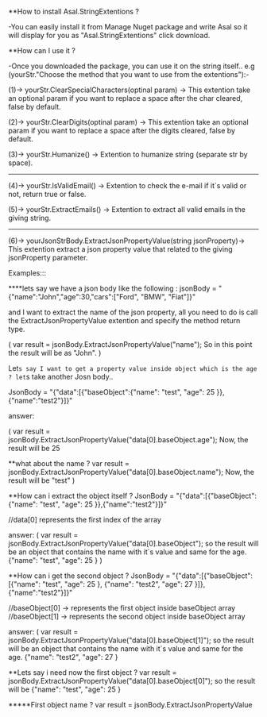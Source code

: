 **How to install Asal.StringExtentions ?

-You can easily install it from Manage Nuget package and write Asal so it will display for you as "Asal.StringExtentions" click download.

**How can I use it ?

-Once you downloaded the package, you can use it on the string itself..
e.g (yourStr."Choose the method that you want to use from the extentions"):-

(1)-> yourStr.ClearSpecialCharacters(optinal param) -> This extention take an optional param if you want to replace a space after the char cleared, false by default.

(2)-> yourStr.ClearDigits(optinal param) -> This extention take an optional param if you want to replace a space after the digits cleared, false by default.

(3)-> yourStr.Humanize() -> Extention to humanize string (separate str by space).
************************************************************************************************************************
(4)-> yourStr.IsValidEmail() -> Extention to check the e-mail if it`s valid or not, return true or false.

(5)-> yourStr.ExtractEmails() -> Extention to extract all valid emails in the giving string.
************************************************************************************************************************
(6)-> yourJsonStrBody.ExtractJsonPropertyValue<T>(string jsonProperty)-> This extention extract a json property value that related to the giving jsonProperty parameter.

Examples:::

****lets say we have a json body like the following :
jsonBody = "{\"name\":\"John\",\"age\":30,\"cars\":[\"Ford\", \"BMW\", \"Fiat\"]}"

and I want to extract the name of the json property, all you need to do is call the ExtractJsonPropertyValue extention and specify the method return type.

(
var result = jsonBody.ExtractJsonPropertyValue<string>("name");
So in this point the result will be as "John".
)

Let`s say I want to get a property value inside object which is the age ?
let`s take another Josn body..

JsonBody = "{\"data\":[{\"baseObject\":{\"name\": \"test\", \"age\": 25 }},{\"name\":\"test2\"}]}"

answer: 

(
var result = jsonBody.ExtractJsonPropertyValue<int>("data[0].baseObject.age");
Now, the result will be 25

**what about the name ? 
var result = jsonBody.ExtractJsonPropertyValue<string>("data[0].baseObject.name");
Now, the result will be "test"
)

**How can i extract the object itself ?
JsonBody = "{\"data\":[{\"baseObject\":{\"name\": \"test\", \"age\": 25 }},{\"name\":\"test2\"}]}"

//data[0] represents the first index of the array

answer:
(
var result = jsonBody.ExtractJsonPropertyValue<object>("data[0].baseObject");
so the result will be an object that contains the name with it`s value and same for the age.
{\"name\": \"test\", \"age\": 25 }
)

**How can i get the second object ?
JsonBody = "{\"data\":[{\"baseObject\":[{\"name\": \"test\", \"age\": 25 }, {\"name\": \"test2\", \"age\": 27 }]},{\"name\":\"test2\"}]}"

//baseObject[0] -> represents the first object inside baseObject array
//baseObject[1] -> represents the second object inside baseObject array

answer:
(
var result = jsonBody.ExtractJsonPropertyValue<object>("data[0].baseObject[1]"); 
so the result will be an object that contains the name with it`s value and same for the age.
{\"name\": \"test2\", \"age\": 27 }

**Lets say i need now the first object ? 
var result = jsonBody.ExtractJsonPropertyValue<object>("data[0].baseObject[0]"); 
so the result will be {\"name\": \"test\", \"age\": 25 }

*****First object name ?
var result = jsonBody.ExtractJsonPropertyValue<object>("data[0].baseObject[0].name");
)
************************************************************************************************************************
(7)-> yourJsonStrBody.TryExtractJsonPropertyValue<T>(string jsonProperty, out T result)-> This extention extract a json property value that related to the giving jsonProperty parameter, a the second parameter represent out result.. so 
you should specify the T type, no exceptions giving in the extention if it was an error it will return the default of T type in the out result and false as boolean for the method return type.

so after the call happened with success you can use the method value which is bool value Or can take the out result which is the actual data value.

Note: the extraction will be same as ExtractJsonPropertyValue<T>(string jsonProperty) extention but without exceptions.

Example:
var input = "{\"data\":[{\"baseObject\":{\"name\": \"test\", \"age\": 25 }},{\"name\":\"test2\"}]}";

var res = input.TryExtractJsonPropertyValue<int>("data[0].baseObject.age", out var result); 

result will be 25

//res value as bool and result have the actual data value depending on the T type 

************************************************************************************************************************
(8)-> yourJsonStrBody.ExtractJsonArrayPropertyValue<T>(string jsonProperty)-> This extention will extract an array values, the return type of it is IEnumerable<T> .

Example:
 var input = "{\"name\":\"John\",\"age\":30,\"cars\":[\"Ford\", \"BMW\", \"Fiat\"]}";

in this example let`s say that i want to get "cars" values which is an array.

answer:
(
var res = input.ExtractJsonArrayPropertyValue<string>("cars");
the res value will be List<string> { "Ford", "BMW", "Fiat" }
)
